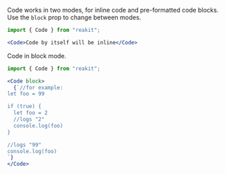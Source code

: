Code works in two modes, for inline code and pre-formatted code blocks. Use the `block` prop to change between modes.

```jsx
import { Code } from "reakit";

<Code>Code by itself will be inline</Code>
```

Code in block mode.

```jsx
import { Code } from "reakit";

<Code block>
  {`//for example:
let foo = 99

if (true) {
  let foo = 2
  //logs "2"
  console.log(foo)
}

//logs "99"
console.log(foo)
`}
</Code>
```
